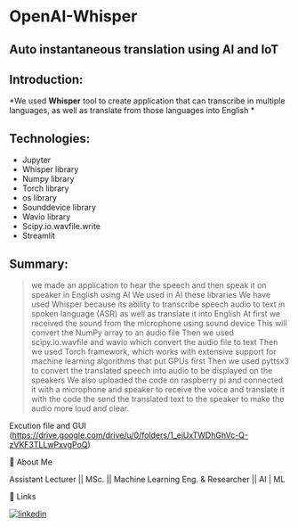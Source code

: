 # OpenAI-Whisper

## Auto instantaneous translation using AI and IoT



## Introduction:

*We  used **Whisper** tool to create application  that can transcribe in multiple languages, as well as translate from those languages into English
*  



## Technologies:



* Jupyter
* Whisper library
* Numpy library
* Torch library
* os library
* Sounddevice library
* Wavio library
*  Scipy.io.wavfile.write
* Streamlit

## Summary:

> we made an application to hear the speech and then speak it on speaker in English using AI 
We used in AI these libraries 
We have used Whisper because its ability to transcribe speech audio to text in spoken language (ASR) as well as translate it into English
At first we received the sound from the microphone using sound device This will convert the NumPy array to an audio file
Then we used scipy.io.wavfile and wavio which convert the audio file to text
Then we used  Torch framework, which works with extensive support for machine learning algorithms that put GPUs first
Then we used pyttsx3 to convert the translated speech into audio to be displayed on the speakers
We also uploaded the code on raspberry pi and connected it with a microphone and speaker to receive the voice and translate it with the code the send the translated text to the speaker to make the audio more loud and clear.

>
Excution file and GUI
(https://drive.google.com/drive/u/0/folders/1_ejUxTWDhGhVc-Q-zVKF3TLLwPxvgPoQ)

🚀 About Me

Assistant Lecturer || MSc. || Machine Learning Eng. & Researcher || AI | ML

🔗 Links

[![linkedin](https://img.shields.io/badge/linkedin-0A66C2?style=for-the-badge&logo=linkedin&logoColor=white)](https://www.linkedin.com/in/omarsesa/)
